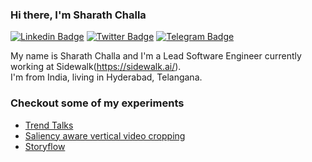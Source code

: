### Hi there,  I'm Sharath Challa
[![Linkedin Badge](https://img.shields.io/badge/-LinkedIn-0e76a8?style=flat-square&logo=Linkedin&logoColor=white)](https://linkedin.com/in/src200)
[![Twitter Badge](https://img.shields.io/badge/-Twitter-00acee?style=flat-square&logo=Twitter&logoColor=white)](https://twitter.com/src200)
[![Telegram Badge](https://img.shields.io/badge/-Telegram-0088cc?style=flat-square&logo=Telegram&logoColor=white)](https://t.me/src200)

My name is Sharath Challa and I'm a Lead Software Engineer currently working at Sidewalk(https://sidewalk.ai/).<br>
I'm from India, living in Hyderabad, Telangana.

### Checkout some of my experiments
  - [Trend Talks](https://trendtalks.herokuapp.com/)
  - [Saliency aware vertical video cropping](https://crisprvideo.netlify.com/)
  - [Storyflow](https://storyflow.video/)
<!-- <img src="https://raw.githubusercontent.com/abhisheknaiidu/abhisheknaiidu/master/code.gif"/> -->
